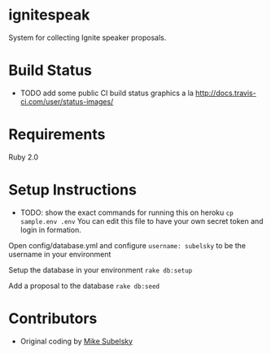 ignitespeak
===========

System for collecting Ignite speaker proposals.

Build Status
============
* TODO add some public CI build status graphics a la http://docs.travis-ci.com/user/status-images/

Requirements
============
Ruby 2.0

Setup Instructions
==================
* TODO: show the exact commands for running this on heroku
``` cp sample.env .env ```
You can edit this file to have your own secret token and login in formation.

Open config/database.yml and configure 
```username: subelsky```
to be the username in your environment

Setup the database in your environment
```rake db:setup```

Add a proposal to the database
```rake db:seed```



Contributors
============
* Original coding by [Mike Subelsky](http://www.subelsky.com/)
